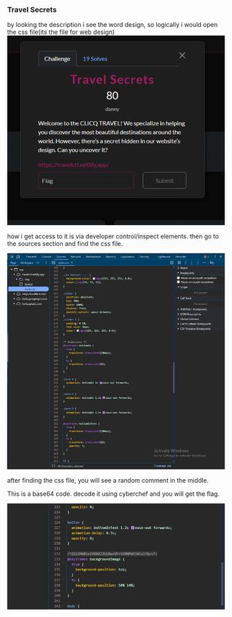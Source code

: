 ### Travel Secrets

by looking the description i see the word design, so logically i would open the css file(its the file for web design)
![alt text](<travel secrets-1.png>)


how i get access to it is via developer control/inspect elements. then go to the sources section and find the css file.

![alt text](<travel secrets soruces-1.JPG>)

after finding the css file, you will see a random comment in the middle.

This is a base64 code. decode it using cyberchef and you will get the flag.


![alt text](<travel secrets base645-1.JPG>)